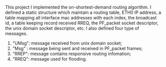 This project I implemented the on-shortest-demand routing algorithm.
I defined a static structure which maintain a routing table, ETH0 IP address, a table mapping all interface mac addresses with each index, the broadcast id, a table keeping record received RREQ, the PF_packet socket descriptor, the unix domain socket descriptor, etc.
I also defined four type of messages. 
1. "UMsg": message received from unix domain socket;
2. "Msg" : message being sent and received in PF_packet frames;
3. "RREP": message contains responsive routing infomation;
4. "RREQ": message used for flooding.
